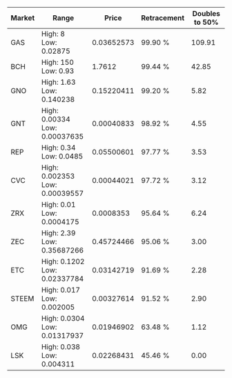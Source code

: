 | Market | Range | Price| Retracement | Doubles to 50% |
| --- | --- | --- | --- | --- |
| GAS | High: 8<br />Low: 0.02875 | 0.03652573 | 99.90 % | 109.91 |
| BCH | High: 150<br />Low: 0.93 | 1.7612 | 99.44 % | 42.85 |
| GNO | High: 1.63<br />Low: 0.140238 | 0.15220411 | 99.20 % | 5.82 |
| GNT | High: 0.00334<br />Low: 0.00037635 | 0.00040833 | 98.92 % | 4.55 |
| REP | High: 0.34<br />Low: 0.0485 | 0.05500601 | 97.77 % | 3.53 |
| CVC | High: 0.002353<br />Low: 0.00039557 | 0.00044021 | 97.72 % | 3.12 |
| ZRX | High: 0.01<br />Low: 0.0004175 | 0.0008353 | 95.64 % | 6.24 |
| ZEC | High: 2.39<br />Low: 0.35687266 | 0.45724466 | 95.06 % | 3.00 |
| ETC | High: 0.1202<br />Low: 0.02337784 | 0.03142719 | 91.69 % | 2.28 |
| STEEM | High: 0.017<br />Low: 0.002005 | 0.00327614 | 91.52 % | 2.90 |
| OMG | High: 0.0304<br />Low: 0.01317937 | 0.01946902 | 63.48 % | 1.12 |
| LSK | High: 0.038<br />Low: 0.004311 | 0.02268431 | 45.46 % | 0.00 |
